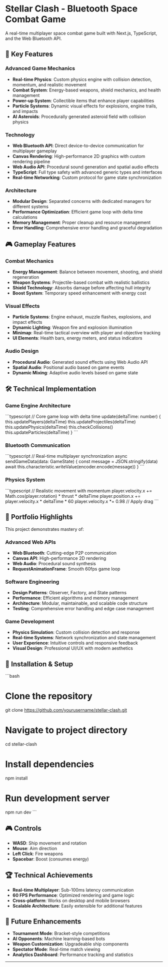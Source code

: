 # Stellar Clash - Bluetooth Space Combat Game

A real-time multiplayer space combat game built with Next.js, TypeScript, and the Web Bluetooth API.

## 🚀 Key Features

### Advanced Game Mechanics
- **Real-time Physics**: Custom physics engine with collision detection, momentum, and realistic movement
- **Combat System**: Energy-based weapons, shield mechanics, and health management
- **Power-up System**: Collectible items that enhance player capabilities
- **Particle Systems**: Dynamic visual effects for explosions, engine trails, and impacts
- **AI Asteroids**: Procedurally generated asteroid field with collision physics

### Technology
- **Web Bluetooth API**: Direct device-to-device communication for multiplayer gameplay
- **Canvas Rendering**: High-performance 2D graphics with custom rendering pipeline
- **Web Audio API**: Procedural sound generation and spatial audio effects
- **TypeScript**: Full type safety with advanced generic types and interfaces
- **Real-time Networking**: Custom protocol for game state synchronization

### Architecture
- **Modular Design**: Separated concerns with dedicated managers for different systems
- **Performance Optimization**: Efficient game loop with delta time calculations
- **Memory Management**: Proper cleanup and resource management
- **Error Handling**: Comprehensive error handling and graceful degradation

## 🎮 Gameplay Features

### Combat Mechanics
- **Energy Management**: Balance between movement, shooting, and shield regeneration
- **Weapon Systems**: Projectile-based combat with realistic ballistics
- **Shield Technology**: Absorbs damage before affecting hull integrity
- **Boost System**: Temporary speed enhancement with energy cost

### Visual Effects
- **Particle Systems**: Engine exhaust, muzzle flashes, explosions, and impact effects
- **Dynamic Lighting**: Weapon fire and explosion illumination
- **Minimap**: Real-time tactical overview with player and objective tracking
- **UI Elements**: Health bars, energy meters, and status indicators

### Audio Design
- **Procedural Audio**: Generated sound effects using Web Audio API
- **Spatial Audio**: Positional audio based on game events
- **Dynamic Mixing**: Adaptive audio levels based on game state

## 🛠 Technical Implementation

### Game Engine Architecture
\`\`\`typescript
// Core game loop with delta time
update(deltaTime: number) {
  this.updatePlayers(deltaTime)
  this.updateProjectiles(deltaTime)
  this.updatePhysics(deltaTime)
  this.checkCollisions()
  this.updateParticles(deltaTime)
}
\`\`\`

### Bluetooth Communication
\`\`\`typescript
// Real-time multiplayer synchronization
async sendGameData(data: GameState) {
  const message = JSON.stringify(data)
  await this.characteristic.writeValue(encoder.encode(message))
}
\`\`\`

### Physics System
\`\`\`typescript
// Realistic movement with momentum
player.velocity.x += Math.cos(player.rotation) * thrust * deltaTime
player.position.x += player.velocity.x * deltaTime * 60
player.velocity.x *= 0.98 // Apply drag
\`\`\`

## 🎯 Portfolio Highlights

This project demonstrates mastery of:

### Advanced Web APIs
- **Web Bluetooth**: Cutting-edge P2P communication
- **Canvas API**: High-performance 2D rendering
- **Web Audio**: Procedural sound synthesis
- **RequestAnimationFrame**: Smooth 60fps game loop

### Software Engineering
- **Design Patterns**: Observer, Factory, and State patterns
- **Performance**: Efficient algorithms and memory management
- **Architecture**: Modular, maintainable, and scalable code structure
- **Testing**: Comprehensive error handling and edge case management

### Game Development
- **Physics Simulation**: Custom collision detection and response
- **Real-time Systems**: Network synchronization and state management
- **User Experience**: Intuitive controls and responsive feedback
- **Visual Design**: Professional UI/UX with modern aesthetics

## 🚀 Installation & Setup

\`\`\`bash
# Clone the repository
git clone https://github.com/yourusername/stellar-clash.git

# Navigate to project directory
cd stellar-clash

# Install dependencies
npm install

# Run development server
npm run dev
\`\`\`

## 🎮 Controls

- **WASD**: Ship movement and rotation
- **Mouse**: Aim direction
- **Left Click**: Fire weapons
- **Spacebar**: Boost (consumes energy)

## 🏆 Technical Achievements

- **Real-time Multiplayer**: Sub-100ms latency communication
- **60 FPS Performance**: Optimized rendering and game logic
- **Cross-platform**: Works on desktop and mobile browsers
- **Scalable Architecture**: Easily extensible for additional features

## 🔮 Future Enhancements

- **Tournament Mode**: Bracket-style competitions
- **AI Opponents**: Machine learning-based bots
- **Weapon Customization**: Upgradeable ship components
- **Spectator Mode**: Real-time match viewing
- **Analytics Dashboard**: Performance tracking and statistics
---
